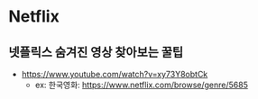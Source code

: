 # Netflix

## 넷플릭스 숨겨진 영상 찾아보는 꿀팁
* https://www.youtube.com/watch?v=xy73Y8obtCk
  - ex: 한국영화: https://www.netflix.com/browse/genre/5685
  
